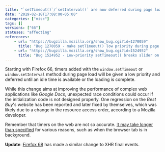 ```yaml
---
title: "`setTimeout()`/`setInterval()` are now deferred during page load"
date: "2019-02-18T17:08:00-05:00"
categories: ["misc"]
tags: []
versions: ["66"]
statuses: "affecting"
references:
    - url: "https://bugzilla.mozilla.org/show_bug.cgi?id=1270059"
      title: "Bug 1270059 - make setTimeout() low priority during page load"
    - url: "https://bugzilla.mozilla.org/show_bug.cgi?id=1524952"
      title: "Bug 1524952 - Low-priority setTimeout() breaks slider on bestbuy.com"
---
```

Starting with Firefox 66, timers added with the `window.setTimeout` or `window.setInterval` method during page load will be given a low priority and deferred until an idle time is available or the loading is complete.

While this change aims at improving the performance of complex web applications like *Google Docs*, unexpected race conditions could occur if the initialization code is not designed properly. One regression on the *Best Buy*'s website has been reported and later fixed by themselves, which was likely due to a change in the resource access order, according to a Mozilla developer.

Remember that timers on the web are not so accurate. [It may take longer than specified](https://developer.mozilla.org/docs/Web/API/WindowOrWorkerGlobalScope/setTimeout#Reasons_for_delays_longer_than_specified) for various reasons, such as when the browser tab is in background.

**Update**: [Firefox 68](https://www.fxsitecompat.dev/en-CA/docs/2019/xhr-load-loadend-events-are-now-deferred-during-page-load/) has made a similar change to XHR final events.
